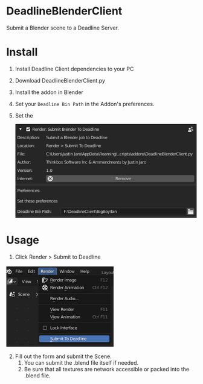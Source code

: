 # DeadlineBlenderClient
Submit a Blender scene to a Deadline Server.

# Install

1. Install Deadline Client dependencies to your PC

2. Download DeadlineBlenderClient.py

3. Install the addon in Blender

4. Set your ```Deadline Bin Path``` in the Addon's preferences.

5. Set the 

   ![img](https://github.com/vltmedia/Deadline-Blender-Client---Blender-Addon/blob/master/images/SubmitDeadline_01_pref.png)

# Usage

1. Click Render > Submit to Deadline

![img](https://github.com/vltmedia/Deadline-Blender-Client---Blender-Addon/blob/master/images/SubmitDeadline_01.png)

2. Fill out the form and submit the Scene.
   1. You can submit the .blend file itself if needed.
   2. Be sure that all textures are network accessible or packed into the .blend file.
